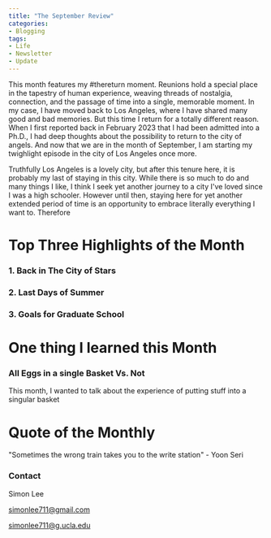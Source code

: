 ```yaml
---
title: "The September Review"
categories:
- Blogging
tags:
- Life
- Newsletter
- Update
---
```


This month features my #thereturn moment. Reunions hold a special place in the tapestry of human experience, weaving threads of nostalgia, connection, and the passage of time into a single, memorable moment. In my case, I have moved back to Los Angeles, where I have shared many good and bad memories. But this time I return for a totally different reason. When I first reported back in February 2023 that I had been admitted into a Ph.D., I had deep thoughts about the possibility to return to the city of angels. And now that we are in the month of September, I am starting my twighlight episode in the city of Los Angeles once more. 

Truthfully Los Angeles is a lovely city, but after this tenure here, it is probably my last of staying in this city. While there is so much to do and many things I like, I think I seek yet another journey to a city I've loved since I was a high schooler. However until then, staying here for yet another extended period of time is an opportunity to embrace literally everything I want to. Therefore

# Top Three Highlights of the Month

### 1. Back in The City of Stars

### 2. Last Days of Summer

### 3. Goals for Graduate School

# One thing I learned this Month

### All Eggs in a single Basket Vs. Not

This month, I wanted to talk about the experience of putting stuff into a singular basket



# Quote of the Monthly 

"Sometimes the wrong train takes you to the write station" - Yoon Seri

### Contact

Simon Lee

simonlee711@gmail.com

simonlee711@g.ucla.edu